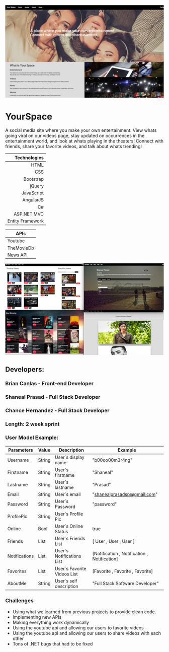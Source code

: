 <img src="./README_Pictures/home.png">

<h1>YourSpace</h1>

A social media site where you make your own entertainment. View whats going viral on our videos page, stay updated on occurrences in the entertainment world, and look at whats playing in the theaters! Connect with friends, share your favorite videos, and talk about whats trending!  

|  Technologies    |    
|-----------------:|    
| HTML             |    
| CSS              |    
| Bootstrap        |
| jQuery           |
| JavaScript       |
| AngularJS        |
| C#               |
| ASP.NET MVC      |
| Entity Framework |

| APIs        |
|-------------|
| Youtube     |
| TheMovieDb  |
| News API    |

<img src="./README_Pictures/multi.png">

<h2>Developers:</h2>
<h3>Brian Canlas - Front-end Developer</h3>
<h3>Shaneal Prasad - Full Stack Developer</h3>
<h3>Chance Hernandez - Full Stack Developer</h3>

<h3>Length: 2 week sprint</h3>

<h3>User Model Example:</h3>

| Parameters    | Value              | Description                 | Example                                      |
|---------------|--------------------|-----------------------------|----------------------------------------------|
| Username      | String             | User`s display name         | "b00oo00m3r4ng"                              |
| Firstname     | String             | User`s firstname            | "Shaneal"                                    |
| Lastname      | String             | User`s lastname             | "Prasad"                                     |
| Email         | String             | User`s email                | "shanealprasadsp@gmail.com"                  |
| Password      | String             | User`s Password             | "password"                                   |
| ProfilePic    | String             | User`s Profile Pic          | <img src="">                                 |
| Online        | Bool               | User`s Online Status        | true                                         |
| Friends       | List<User>         | User`s Friends List         | [ User , User , User ]                       |
| Notifications | List<Notification> | User`s Notifications List   | [Notification , Notification , Notification] |
| Favorites     | List<Favorite>     | User`s Favorite Videos List | [Favorite , Favorite , Favorite]             |
| AboutMe       | String             | User`s self description     | "Full Stack Software Developer"              |


<h3>Challenges</h3>
    <ul>
        <li>Using what we learned from previous projects to provide clean code.</li>
        <li>Implementing new APIs</li>
        <li>Making everything work dynamically</li>
        <li>Using the youtube api and allowing our users to favorite videos</li>
        <li>Using the youtube api and allowing our users to share videos with each other</li>
        <li>Tons of .NET bugs that had to be fixed</li>
    </ul>